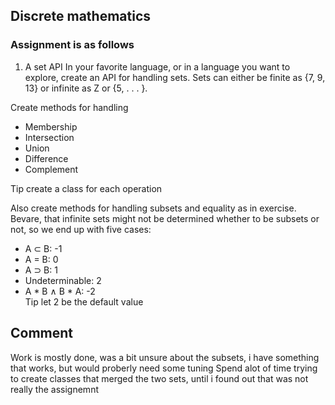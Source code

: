 ## Discrete mathematics

### Assignment is as follows
1. A set API In your favorite language, or in a language you want to explore, create an
API for handling sets. Sets can either be finite as {7, 9, 13} or infinite as Z
or {5, . . . }.

Create methods for handling
* Membership
* Intersection
* Union
* Difference
* Complement

Tip create a class for each operation

Also create methods for handling subsets and equality as in exercise.
Bevare, that infinite sets might not be determined whether to be subsets or not, so
we end up with five cases:
* A ⊂ B: -1
* A = B: 0
* A ⊃ B: 1
* Undeterminable: 2
* A * B ∧ B * A: -2  
Tip let 2 be the default value

## Comment
Work is mostly done, was a bit unsure about the subsets, i have something that works, but would proberly need some tuning
Spend alot of time trying to create classes that merged the two sets, until i found out that was not really the assignemnt




